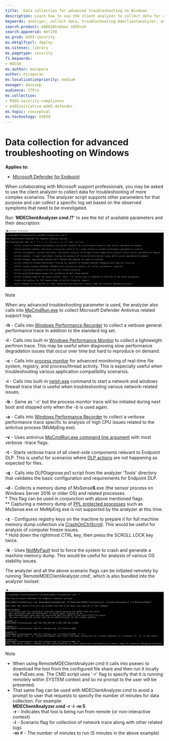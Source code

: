 ```yaml
---
title:  Data collection for advanced troubleshooting on Windows
description: Learn how to use the client analyzer to collect data for complex troubleshooting scenarios
keywords: analzyer, collect data, troubleshooting mdeclientanalyzer, advanced troubleshooting
search.product: eADQiWindows 10XVcnh
search.appverid: met150
ms.prod: m365-security
ms.mktglfcycl: deploy
ms.sitesec: library
ms.pagetype: security
f1.keywords:
- NOCSH
ms.author: macapara
author: mjcaparas
ms.localizationpriority: medium
manager: dansimp
audience: ITPro
ms.collection: 
- M365-security-compliance 
- m365initiative-m365-defender 
ms.topic: conceptual
ms.technology: m365d
---
```


#  Data collection for advanced troubleshooting on Windows

**Applies to:**
- [Microsoft Defender for Endpoint](https://go.microsoft.com/fwlink/p/?linkid=2146631)

When collaborating with Microsoft support professionals, you may be asked to use
the client analyzer to collect data for troubleshooting of more complex
scenarios. The analyzer script supports other parameters for that purpose
and can collect a specific log set based on the observed symptoms that need to
be investigated.

Run '**MDEClientAnalyzer.cmd /?**' to see the list of available
parameters and their description:

![Image of client analyzer parameters in command line](images/d89a1c04cf8441e4df72005879871bd0.png)

> [!NOTE]
> When any advanced troubleshooting parameter is used, the analyzer also calls
into [MpCmdRun.exe](/windows/security/threat-protection/microsoft-defender-antivirus/collect-diagnostic-data-update-compliance)
to collect Microsoft Defender Antivirus related support logs.

**-h** - Calls into [Windows Performance
Recorder](/windows-hardware/test/wpt/wpr-command-line-options)
to collect a verbose general performance trace in addition to the standard
log set.

**-l** - Calls into built-in [Windows Performance
Monitor](/windows-server/remote/remote-desktop-services/rds-rdsh-performance-counters)
to collect a lightweight perfmon trace. This may be useful when diagnosing slow
performance degradation issues that occur over time but hard to reproduce on
demand.

**-c** - Calls into [process
monitor](/sysinternals/downloads/procmon) for advanced
monitoring of real-time file system, registry, and process/thread activity. This
is especially useful when troubleshooting various application compatibility
scenarios.

**-i** - Calls into built-in
[netsh.exe](/windows/win32/winsock/netsh-exe) command
to start a network and windows firewall trace that is useful when
troubleshooting various network-related issues.  
  
**-b** - Same as '-c' but the process monitor trace will be initiated during next
boot and stopped only when the -b is used again.

**-a** - Calls into [Windows Performance
Recorder](/windows-hardware/test/wpt/wpr-command-line-options)
to collect a verbose performance trace specific to analysis of high CPU
issues related to the antivirus process (MsMpEng.exe).

**-v** - Uses antivirus [MpCmdRun.exe command line
argument](/windows/security/threat-protection/microsoft-defender-antivirus/command-line-arguments-microsoft-defender-antivirus)
with most verbose -trace flags.

**-t** - Starts verbose trace of all client-side components relevant to Endpoint
DLP. This is useful for scenarios where [DLP
actions](/microsoft-365/compliance/endpoint-dlp-learn-about#endpoint-activities-you-can-monitor-and-take-action-on) are not happening as expected for files.

**-q** - Calls into DLPDiagnose.ps1 script from the analyzer 'Tools' directory
that validates the basic configuration and requirements for Endpoint DLP.

**-d** - Collects a memory dump of MsSense**S**.exe (the sensor process on Windows
Server 2016 or older OS) and related processes.  
\* This flag can be used in conjunction with above mentioned flags.  
\*\* Capturing a memory dump of [PPL protected
processes](/windows-hardware/drivers/install/early-launch-antimalware)
such as MsSense.exe or MsMpEng.exe is not supported by the analyzer at this
time.

**-z** - Configures registry keys on the machine to prepare it for full machine
memory dump collection via
[CrashOnCtrlScroll](/windows-hardware/drivers/debugger/forcing-a-system-crash-from-the-keyboard).
This would be useful for analysis of computer freeze issues.  
\* Hold down the rightmost CTRL key, then press the SCROLL LOCK key twice.

**-k** - Uses
[NotMyFault](/sysinternals/downloads/notmyfault) tool
to force the system to crash and generate a machine memory dump. This would be
useful for analysis of various OS stability issues.

The analyzer and all the above scenario flags can be initiated remotely by
running 'RemoteMDEClientAnalyzer.cmd', which is also bundled into the
analyzer toolset:

![Image of commandline with analyzer information](images/57cab9d82d08f672a92bf9e748ac9572.png)

>[!NOTE]
> -   When using RemoteMDEClientAnalyzer.cmd it calls into psexec to download the
    tool from the configured file share and then run it locally via PsExec.exe.
    The CMD script uses '-r' flag to specify that it is running remotely within
    SYSTEM context and so no prompt to the user will be presented.
>-   That same flag can be used with MDEClientAnalyzer.cmd to avoid a prompt to
    user that requests to specify the number of minutes for data collection. For
    example:  
    **MDEClientAnalyzer.cmd -r -i -m 5**
>   <br> **-r** - Indicates that tool is being run from remote (or
    non-interactive context)  
    **-i** - Scenario flag for collection of network trace along with other
    related logs  
    **-m** \# - The number of minutes to run (5 minutes in the above example)
